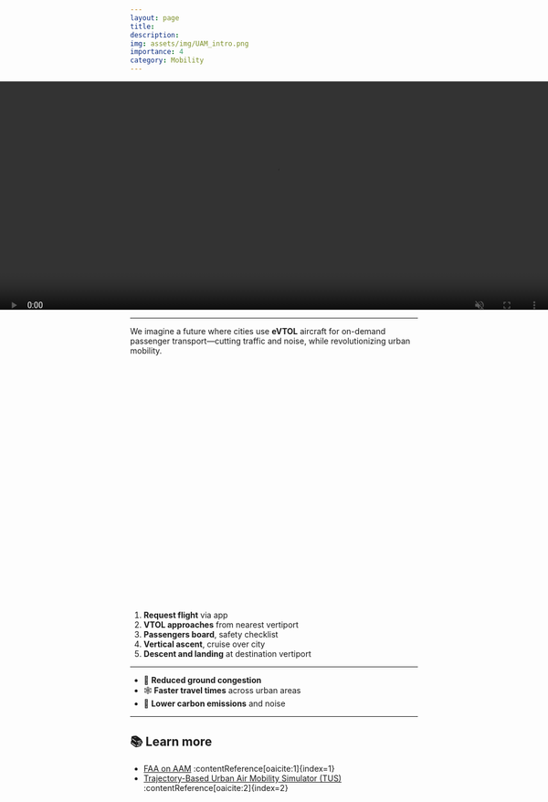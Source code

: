 ```yaml
---
layout: page
title:
description:
img: assets/img/UAM_intro.png
importance: 4
category: Mobility
---
```


<style>
  .video-footer {
    position: relative;
    width: 100%;
    height: 400px; /* 可根据需要调整高度 */
    overflow: hidden;
  }

  .video-footer video {
    position: absolute;
    top: 50%;
    left: 50%;
    min-width: 100%;
    min-height: 100%;
    transform: translate(-50%, -50%);
    object-fit: cover;
    z-index: 1;
  }

  .video-overlay-text {
    position: absolute;
    bottom: 20%;
    width: 100%;
    text-align: center;
    color: white;
    font-family: "Helvetica Neue", sans-serif;
    z-index: 2;
  }

  .video-overlay-text h2,
  .video-overlay-text p {
    margin: 0.3em 0;
    text-shadow: 2px 2px 8px rgba(0, 0, 0, 0.7);
  }
</style>

<!-- 全宽视频部分，视频+文字居中 -->
<div style="width:100vw; margin-left:calc(-50vw + 50%);">
  <div style="position: relative; width: 100%; height: 400px; overflow: hidden;">
    <video autoplay muted loop playsinline style="
      position: absolute;
      top: 50%;
      left: 50%;
      min-width: 100%;
      min-height: 100%;
      transform: translate(-50%, -50%);
      object-fit: cover;
      z-index: 1;">
      <source src="/assets/video/eVTOL.mp4" type="video/mp4">
      Your browser does not support the video tag.
    </video>

    <div style="
      position: absolute;
      top: 50%;
      left: 50%;
      transform: translate(-50%, -50%);
      text-align: center;
      color: white;
      font-family: 'Helvetica Neue', sans-serif;
      z-index: 2;">
      <h2 style="margin: 0.3em 0; text-shadow: 2px 2px 8px rgba(0,0,0,0.7);">Flying into the Future</h2>
      <p style="margin: 0.3em 0; text-shadow: 2px 2px 8px rgba(0,0,0,0.7);">Safer, Faster, Cheaper, Quieter, Comforter</p>
    </div>

  </div>
</div>

---

We imagine a future where cities use **eVTOL** aircraft for on-demand passenger transport—cutting traffic and noise, while revolutionizing urban mobility.

<div id="evtol-map" style="width:100%; height:400px; margin-bottom:2rem;"></div>

<script src="https://unpkg.com/leaflet/dist/leaflet.js"></script>
<link rel="stylesheet" href="https://unpkg.com/leaflet/dist/leaflet.css"/>

<script>
  const map = L.map('evtol-map').setView([40.7128, -74.0060], 12); // 设置中心点在纽约
  L.tileLayer('https://{s}.tile.openstreetmap.org/{z}/{x}/{y}.png').addTo(map);

  // 单条线，起点终点之间约10km（例如：纽约市中心到北部）
  const line = [[40.7128, -74.0060], [40.8028, -74.0060]];

  // 绘制线与起止点
  L.polyline(line, {color: 'crimson', weight: 4, opacity: 0.7}).addTo(map);
  L.circleMarker(line[0], {radius: 6, color: 'blue'}).addTo(map);
  L.circleMarker(line[1], {radius: 6, color: 'green'}).addTo(map);
</script>

1. **Request flight** via app
2. **VTOL approaches** from nearest vertiport
3. **Passengers board**, safety checklist
4. **Vertical ascent**, cruise over city
5. **Descent and landing** at destination vertiport

---

<!-- <div style="position:relative; width:100%; max-width:600px; margin:auto;">
  <img src="{{ site.baseurl }}/images/evtol_snapshot.jpg"
       alt="eVTOL simulation"
       style="width:100%; border-radius:12px; box-shadow:0 4px 10px rgba(0,0,0,0.2);">
  <div style="position:absolute; bottom:8px; left:8px; background:rgba(0,0,0,0.6); padding:0.3em 0.6em; color:#fff; font-size:0.9rem;">
    Urban flight simulation in Gazebo
  </div>
</div> -->

- 🎯 **Reduced ground congestion**
- 🕸 **Faster travel times** across urban areas
- 🌿 **Lower carbon emissions** and noise

---

## 📚 Learn more

- [FAA on AAM](https://www.faa.gov/air-taxis) :contentReference[oaicite:1]{index=1}
- [Trajectory-Based Urban Air Mobility Simulator (TUS)](https://arxiv.org/abs/1908.08651) :contentReference[oaicite:2]{index=2}
